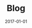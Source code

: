 ---
layout: layouts/blog.njk
title: Blog
navtitle: Blog
date: 2017-01-01
translationKey: "blogPage"
permalink: /fr/blog/index.html
tags:
  - nav
---
